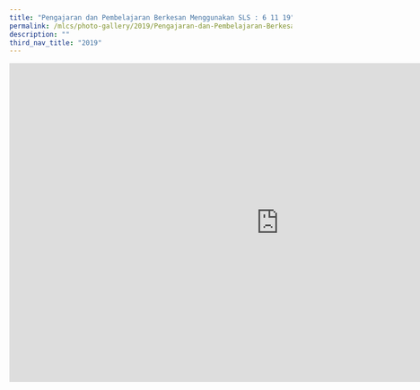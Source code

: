 ```yaml
---
title: "Pengajaran dan Pembelajaran Berkesan Menggunakan SLS : 6 11 19"
permalink: /mlcs/photo-gallery/2019/Pengajaran-dan-Pembelajaran-Berkesan-Menggunakan-SLS-6-11-19/
description: ""
third_nav_title: "2019"
---
```


<iframe allowfullscreen="true" height="569" width="960" frameborder="0" src="https://docs.google.com/presentation/d/e/2PACX-1vQJ7zT0za1nQabHbHcgWUwx2aAM_Pjorx5lRzwSLwnsJ6OGolR4J4FXS53NBG1cWBrjo8mJBvkOVudr/embed?start=false&amp;loop=false&amp;delayms=3000"></iframe>